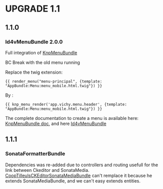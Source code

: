 UPGRADE 1.1
===============

## 1.1.0

### __Id4vMenuBundle 2.0.0__

Full integration of [KnpMenuBundle](https://github.com/KnpLabs/KnpMenuBundle)

BC Break with the old menu running

Replace the twig extension:
```twig
{{ render_menu("menu-principal", {template: "AppBundle:Menu:menu_mobile.html.twig"}) }}
```
By :
```twig
{{ knp_menu_render('app.vichy.menu.header', {template: "AppBundle:Menu:menu_mobile.html.twig"}) }}
``` 

The complete documentation to create a menu is available here: [KnpMenuBundle doc](http://symfony.com/doc/master/bundles/KnpMenuBundle/index.html), and here [Id4vMenuBundle](https://github.com/Id4v/MenuBundle)

## 1.1.1

### __SonataFormatterBundle__

Dependencies was re-added due to controllers and routing usefull for the link between Ckeditor and SonataMedia.
[CoopTilleulsCKEditorSonataMediaBundle](https://github.com/coopTilleuls/CoopTilleulsCKEditorSonataMediaBundle) can't remplace it because he extends SonataMediaBundle, and we can't easy extends entities.